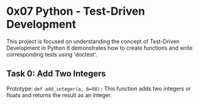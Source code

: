 # 0x07 Python - Test-Driven Development
This project is focused on understanding the concept of Test-Driven Development
in Python
It demonstrates how to create functions and write corresponding tests using
'doctest'.

## Task 0: Add Two Integers
Prototype: `def add_integer(a, b=98):`
This function adds two integers or floats and returns the result as an integer.
